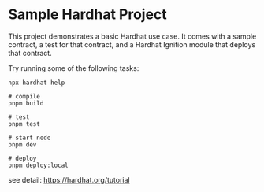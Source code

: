 # Sample Hardhat Project

This project demonstrates a basic Hardhat use case. It comes with a sample contract, a test for that contract, and a Hardhat Ignition module that deploys that contract.

Try running some of the following tasks:

```shell
npx hardhat help

# compile
pnpm build

# test
pnpm test

# start node
pnpm dev

# deploy
pnpm deploy:local
```

see detail: https://hardhat.org/tutorial

